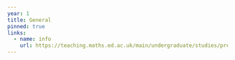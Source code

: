 ```yaml
---
year: 1
title: General
pinned: true
links:
  - name: info
    url: https://teaching.maths.ed.ac.uk/main/undergraduate/studies/pre-honours/year-1
---
```


